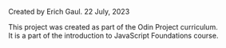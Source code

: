 Created by Erich Gaul.
22 July, 2023

This project was created as part of the Odin Project curriculum.  
It is a part of the introduction to JavaScript Foundations course.
